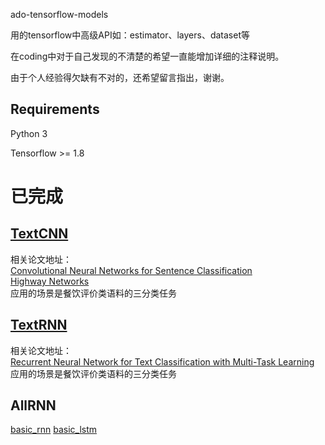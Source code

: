 ado-tensorflow-models

用的tensorflow中高级API如：estimator、layers、dataset等

在coding中对于自己发现的不清楚的希望一直能增加详细的注释说明。

由于个人经验得欠缺有不对的，还希望留言指出，谢谢。
## Requirements
Python 3

Tensorflow >= 1.8


# 已完成
## [TextCNN](https://github.com/adowu/ado-tensorflow-models/tree/master/01_TextCNN)  
相关论文地址：  
[Convolutional Neural Networks for Sentence Classification](https://arxiv.org/abs/1408.5882)  
[Highway Networks](https://arxiv.org/abs/1505.00387)  
应用的场景是餐饮评价类语料的三分类任务

##  [TextRNN](https://github.com/adowu/ado-tensorflow-models/tree/master/02_TextRNN) 
相关论文地址：  
[Recurrent Neural Network for Text Classification with Multi-Task Learning](https://arxiv.org/abs/1605.05101v1)     
应用的场景是餐饮评价类语料的三分类任务

## AllRNN
[basic_rnn](https://github.com/adowu/ado-tensorflow-models/blob/master/03_AllRNN/basic_rnn_demo.py)
[basic_lstm](https://github.com/adowu/ado-tensorflow-models/blob/master/03_AllRNN/basic_lstm_demo.py)